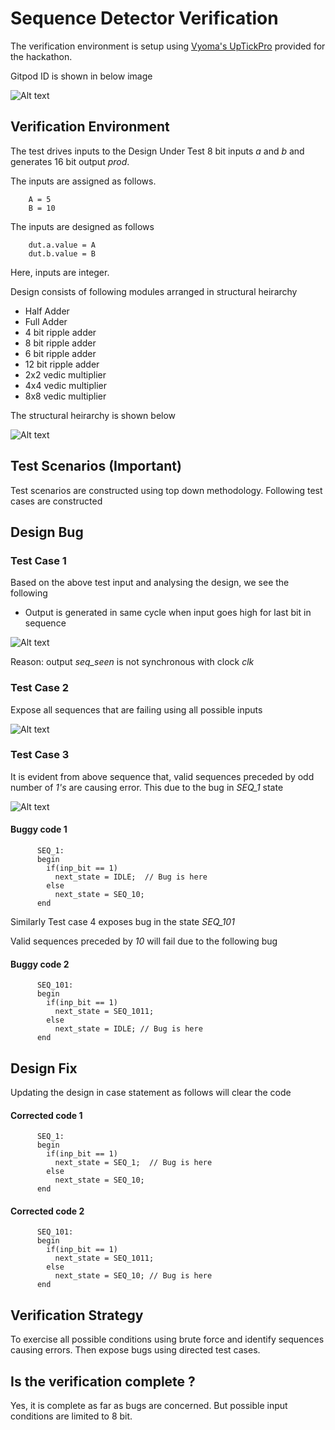 # Sequence Detector Verification

The verification environment is setup using [Vyoma's UpTickPro](https://vyomasystems.com) provided for the hackathon.

Gitpod ID is shown in below image

![Alt text]( ../assets/GitpodID.png "Gitpod ID")

## Verification Environment

The test drives inputs to the Design Under Test 8 bit inputs *a* and *b* and generates 16 bit output *prod*.

The inputs are assigned as follows.
```
    A = 5
    B = 10
```
The inputs are designed as follows

```
    dut.a.value = A
    dut.b.value = B
```
Here, inputs are integer.

Design consists of following modules arranged in structural heirarchy

- Half Adder
- Full Adder
- 4 bit ripple adder
- 8 bit ripple adder
- 6 bit ripple adder
- 12 bit ripple adder
- 2x2 vedic multiplier
- 4x4 vedic multiplier
- 8x8 vedic multiplier

The structural heirarchy is shown below

![Alt text](../assets/Level3dependency.png)

## Test Scenarios **(Important)**

Test scenarios are constructed using top down methodology. Following test cases are constructed
## Design Bug

### Test Case 1

Based on the above test input and analysing the design, we see the following

- Output is generated in same cycle when input goes high for last bit in sequence

![Alt text](../assets/SameCycleOutput.png)

Reason: output *seq_seen* is not synchronous with clock *clk*

### Test Case 2

Expose all sequences that are failing using all possible inputs

![Alt text](../assets/Level1Design2BruteForce.png)


### Test Case 3

It is evident from above sequence that, valid sequences preceded by odd number of *1's* are causing error. This due to the bug in *SEQ_1* state

![Alt text](../assets/Level1Design2SEQ1Error.png)

#### Buggy code 1

```
      SEQ_1:
      begin
        if(inp_bit == 1)
          next_state = IDLE;  // Bug is here
        else
          next_state = SEQ_10;
      end
```

Similarly Test case 4 exposes bug in the state *SEQ_101*

Valid sequences preceded by *10* will fail due to the following bug

#### Buggy code 2

```
      SEQ_101:
      begin
        if(inp_bit == 1)
          next_state = SEQ_1011;
        else
          next_state = IDLE; // Bug is here
      end
```

## Design Fix
Updating the design in case statement as follows will clear the code

#### Corrected code 1

```
      SEQ_1:
      begin
        if(inp_bit == 1)
          next_state = SEQ_1;  // Bug is here
        else
          next_state = SEQ_10;
      end
```

#### Corrected code 2

```
      SEQ_101:
      begin
        if(inp_bit == 1)
          next_state = SEQ_1011;
        else
          next_state = SEQ_10; // Bug is here
      end
```

## Verification Strategy

To exercise all possible conditions using brute force and identify sequences causing errors. Then expose bugs using directed test cases.

## Is the verification complete ?

Yes, it is complete as far as bugs are concerned. But possible input conditions are limited to 8 bit.

